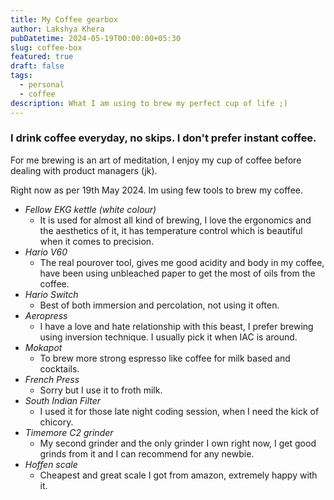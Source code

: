 ```yaml
---
title: My Coffee gearbox
author: Lakshya Khera
pubDatetime: 2024-05-19T00:00:00+05:30
slug: coffee-box
featured: true
draft: false
tags:
  - personal
  - coffee
description: What I am using to brew my perfect cup of life ;)
---
```


### I drink coffee everyday, no skips. I don't prefer instant coffee.

For me brewing is an art of meditation, I enjoy my cup of coffee before dealing with product managers (jk). 

Right now as per 19th May 2024. Im using few tools to brew my coffee.

- *Fellow EKG kettle (white colour)*
    - It is used for almost all kind of brewing, I love the ergonomics and the aesthetics of it, it has temperature control which is beautiful when it comes to precision.
- *Hario V60*
    - The real pourover tool, gives me good acidity and body in my coffee, have been using unbleached paper to get the most of oils from the coffee.
- *Hario Switch*
    - Best of both immersion and percolation, not using it often.
- *Aeropress*
    - I have a love and hate relationship with this beast, I prefer brewing using inversion technique. I usually pick it when IAC is around.
- *Mokapot*
    - To brew more strong espresso like coffee for milk based and cocktails.
- *French Press*
    - Sorry but I use it to froth milk.
- *South Indian Filter*
    - I used it for those late night coding session, when I need the kick of chicory.
- *Timemore C2 grinder*
    - My second grinder and the only grinder I own right now, I get good grinds from it and I can recommend for any newbie.
- *Hoffen scale*
    - Cheapest and great scale I got from amazon, extremely happy with it.
